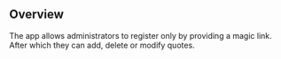 ## Overview
The app allows administrators to register only by providing a magic link. After which they can add, delete or modify quotes.

